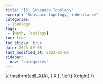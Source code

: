 ```yaml
---
title: "[5] Subspace Topology"               
excerpt: "Subspace topology, inheritance"    
categories:                              
 - Topology
tags:                                
 - [Math, Topology]
toc: true
toc_sticky: true
date: 2023-02-08
last_modified_at: 2023-02-09
sidebar:
  nav: "categories"
---
```


\\( \mathrm{cd}_X(A), \{ X \}, \left\{ X\right\} \\)